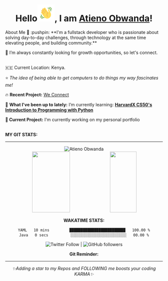 <!-- <a href="url"><img src="/gitCover.png" width="900px" ></a>
 -->
<h1 align="center">
Hello<img src="/Wave.gif" height="55px" width="55px">, I am <a href="https://atienoobwanda.github.io/portfolioo/">Atieno Obwanda</a>!
</h1>
<p align="center">
<!--   <a href="https://github.com/DenverCoder1/readme-typing-svg"> -->
    <!-- <img src="https://readme-typing-svg.herokuapp.com?color=E22FE4&width=380&height=45&lines= Software-Developer+Passionate+about+solving+day-to-day+challenges;Harnessing+The+Coding+Super+Power!;Empowering+Others;Nice+To+Meet+You+...&center=true"> -->

</p>
About Me 🚀
:pushpin: **I'm a fullstack developer who is passionate about solving day-to-day challenges, through technology at the same time elevating people, and building community.**  </br>

👀 I’m  always constantly looking for growth opportunities, so let's connect.  
</br>

🇰🇪 Current Location: Kenya.<br>

:star: *The idea of being able to get computers to do things my way fascinates me!* </br>

:fire: **Recent Project:** <a href='https://weconnekt.herokuapp.com/'>We Connect</a></br>

🌱 **What I've been up to lately:** I’m currently learning: <a href='https://learning.edx.org/course/course-v1:HarvardX+CS50P+Python/block-v1:HarvardX+CS50P+Python+type@sequential+block@5c4566382df54814ba604df6369ca2fc/block-v1:HarvardX+CS50P+Python+type@vertical+block@a1450ed5620843fe9fd548156a385d26'>**HarvardX CS50's Introduction to Programming with Python**</a> </br>


**🌳 Current Project:** I'm currently working on my personal portfolio  
<br />

**MY GIT STATS:** <br />
****
<!-- <div style="display: flex;">
    <div style="width: 40%;">
        <img src="https://github-readme-streak-stats.herokuapp.com?user=atienoobwanda&theme=gotham" />
    </div>
    <div style="width: 50%;">
        <img src="https://github-readme-stats.vercel.app/api?username=atienoobwanda&theme=gotham&custom_title=Atieno's%20github%20stats" />
    </div>
</div> -->

<div align="center"><img src="https://github-readme-streak-stats.herokuapp.com/?user=atienoobwanda&theme=black-ice&hide_border=true&stroke=0000&background=0D1117&ring=FFE573&fire=FF8623&currStreakLabel=FF8623" alt="Atieno Obwanda" />
<br />


<!-- **GIT STATS:** <br />
**** -->
<img width="49%" height="195px" src="https://github-readme-stats.vercel.app/api?username=atienoobwanda&show_icons=true&count_private=true&hide_border=true&title_color=FEE473&icon_color=FF8623&text_color=c9d1d9&bg_color=0d1117" />
<img width="41%" height="195px" src="https://github-readme-stats.vercel.app/api/top-langs/?username=atienoobwanda&layout=compact&hide_border=true&title_color=FEE473&text_color=FFFFFF&bg_color=0d1117" /> 

  

 <!-- **ACTIVITY STATS:** <br />
****
![Contribution](https://activity-graph.herokuapp.com/graph?username=atienoobwanda&theme=react-dark&custom_title=My%20Activity&hide_border=true&area=true)
<br /> -->

 **WAKATIME STATS:** <br />
<!--START_SECTION:waka-->

```text
YAML   10 mins         █████████████████████████   100.00 %
Java   0 secs          ░░░░░░░░░░░░░░░░░░░░░░░░░   00.00 %
```

<!--END_SECTION:waka-->




![Twitter Follow](https://img.shields.io/twitter/follow/atien_o?style=social) | ![GitHub followers](https://img.shields.io/github/followers/atienoobwanda?style=social)

 **Git Reminder:**
****
*✨Adding a star to my Repos and FOLLOWING me boosts your coding KARMA✨* </br>
 
          
